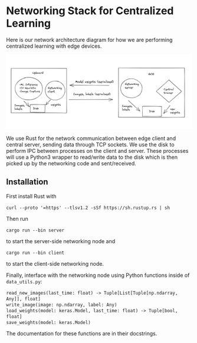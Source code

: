 # Networking Stack for Centralized Learning

Here is our network architecture diagram for how we are performing centralized learning with edge devices.

![](architecture.png "Network Architecture Diagram")

We use Rust for the network communication between edge client and central server, sending data through TCP sockets.
We use the disk to perform IPC between processes on the client and server.
These processes will use a Python3 wrapper to read/write data to the disk which is then picked up by the networking code and sent/received.

## Installation
First install Rust with
```
curl --proto '=https' --tlsv1.2 -sSf https://sh.rustup.rs | sh
```
Then run 
```
cargo run --bin server
```
to start the server-side networking node and
```
cargo run --bin client
```
to start the client-side networking node.

Finally, interface with the networking node using Python functions inside of `data_utils.py`:
```
read_new_images(last_time: float) -> Tuple[List[Tuple[np.ndarray, Any]], float]
write_image(image: np.ndarray, label: Any)
load_weights(model: keras.Model, last_time: float) -> Tuple[bool, float]
save_weights(model: keras.Model)
```
The documentation for these functions are in their docstrings.
